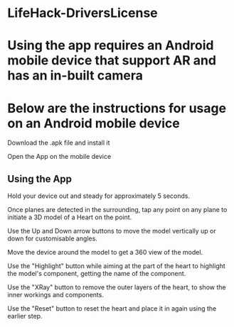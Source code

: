 # LifeHack-DriversLicense

# Using the app requires an Android mobile device that support AR and has an in-built camera

# Below are the instructions for usage on an Android mobile device

Download the .apk file and install it

Open the App on the mobile device


## Using the App

Hold your device out and steady for approximately 5 seconds.

Once planes are detected in the surrounding, tap any point on any plane to initiate a 3D model of a Heart on the point.

Use the Up and Down arrow buttons to move the model vertically up or down for customisable angles.

Move the device around the model to get a 360 view of the model.

Use the "Highlight" button while aiming at the part of the heart to highlight the model's component, getting the name of the component.

Use the "XRay" button to remove the outer layers of the heart, to show the inner workings and components.

Use the "Reset" button to reset the heart and place it in again using the earlier step.

